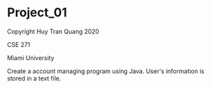 # Project_01
Copyright Huy Tran Quang 2020

CSE 271

Miami University

Create a account managing program using Java. User's information is stored in a text file.
